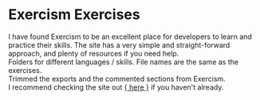 # Exercism Exercises

<p>
  I have found Exercism to be an excellent place for developers to learn and practice their skills.
  The site has a very simple and straight-forward approach, and plenty of resources if you need help.
<br />
  Folders for different languages / skills.
  File names are the same as the exercises.
<br />
  Trimmed the exports and the commented sections from Exercism.
<br />
  I recommend checking the site out <a href="https://exercism.org/dashboard" target="_blank">{ here }</a> if you haven't already. 
</p>
